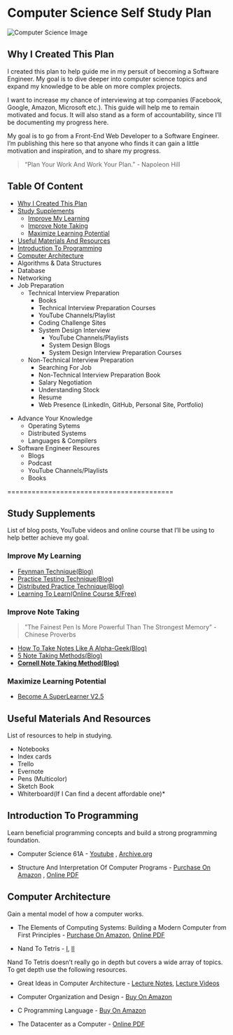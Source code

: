Computer Science Self Study Plan
============

![Computer Science Image](http://oi67.tinypic.com/98hvzk.jpg)

Why I Created This Plan
-------------

I created this plan to help guide me in my persuit of becoming a Software Engineer. My goal is to dive deeper into computer science topics and expand my knowledge to be able on more complex projects. 

I want to increase my chance of interviewing at top companies (Facebook, Google, Amazon, Microsoft etc.). This guide will help me to remain motivated and focus. It will also stand as a form of accountability, since I’ll be documenting my progress here.

My goal is to go from a Front-End Web Developer to a Software Engineer.  I’m publishing this here so that anyone who finds it can gain a little motivation and inspiration, and to share my progress.

> “Plan Your Work And Work Your Plan.” - Napoleon Hill


## Table Of Content

* [Why I Created This Plan](#why-i-created-this-plan)
* [Study Supplements](#study-supplements)
  - [Improve My Learning](#improve-my-learning)
  - [Improve Note Taking](#improve-note-taking)
  - [Maximize Learning Potential](#maximize-learning-potential)
* [Useful Materials And Resources](#useful-materials-and-resources)
* [Introduction To Programming](#introduction-to-programming)
* [Computer Architecture](#computer-architecture)
* Algorithms & Data Structures
* Database
* Networking
* Job Preparation 
  - Technical Interview Preparation
    + Books
    + Technical Interview Preparation Courses 
    + YouTube Channels/Playlist
    + Coding Challenge Sites
    + System Design Interview
        - YouTube Channels/Playlists 
        - System Design Blogs
        - System Design Interview Preparation Courses
  - Non-Technical Interview Preparation 
     + Searching For Job
     + Non-Technical Interview Preparation Book
     + Salary Negotiation 
     + Understanding Stock
     + Resume
     + Web Presence (LinkedIn, GitHub, Personal Site, Portfolio)
- Advance Your Knowledge
     + Operating Sytems
     + Distributed Systems
     + Languages & Compilers
- Software Engineer Resoures
     + Blogs
     + Podcast
     + YouTube Channels/Playlists
     + Books
 
=========================================


## Study Supplements

List of blog posts, YouTube videos and online course that I’ll be using to help better achieve my goal.

### Improve My Learning
- [Feynman Technique(Blog)](https://collegeinfogeek.com/feynman-technique/)
- [Practice Testing Technique(Blog)](http://now.tufts.edu/news-releases/practice-testing-protects-memory-against-stress)
- [Distributed Practice Technique(Blog)](http://www.keytostudy.com/distributed-practice/)
- [Learning To Learn(Online Course $/Free)](https://www.coursera.org/learn/learning-how-to-learn) 

### Improve Note Taking
>”The Fainest Pen Is More Powerful Than The Strongest Memory” - Chinese Proverbs 

- [How To Take Notes Like A Alpha-Geek(Blog)](https://tim.blog/2007/12/05/how-to-take-notes-like-an-alpha-geek-plus-my-2600-date-challenge/)
- [5 Note Taking Methods(Blog)](https://www.oxfordlearning.com/5-effective-note-taking-methods/)
- [**Cornell Note Taking Method(Blog)**](http://lsc.cornell.edu/notes.html)

### Maximize Learning Potential
 - [Become A SuperLearner V2.5](https://www.udemy.com/become-a-superlearner-2-speed-reading-memory-accelerated-learning/)


## Useful Materials And Resources
 
List of resources to help in studying.

- Notebooks
- Index cards
- Trello
- Evernote
- Pens (Multicolor)
- Sketch Book
- Whiterboard(If I Can find a decent affordable one)*

## Introduction To Programming

Learn beneficial programming concepts and build a strong programming foundation.

- Computer Science 61A - [Youtube](https://m.youtube.com/playlist?list=PLhMnuBfGeCDNgVzLPxF9o5UNKG1b-LFY9) , [Archive.org](https://archive.org/details/ucberkeley_webcast_l28HAzKy0N8)

- Structure And Interpretation Of Computer Programs - [Purchase On Amazon](https://www.amazon.com/Structure-Interpretation-Computer-Programs-Engineering/dp/0262510871) , [Online PDF](https://mitpress.mit.edu/sicp/full-text/book/book.html) 

## Computer Architecture

Gain a mental model of how a computer works.

- The Elements of Computing Systems: Building a Modern Computer from First Principles - [Purchase On Amazon](https://www.amazon.com/Elements-Computing-Systems-Building-Principles/dp/0262640686/ref=sr_1_1/136-8885206-6472227?ie=UTF8&qid=1518907200&sr=8-1&keywords=the+elements+of+computing+systems), [Online PDF](http://www.nand2tetris.org)

- Nand To Tetris - [I](https://www.coursera.org/learn/build-a-computer), [II](https://www.coursera.org/learn/nand2tetris2)


Nand To Tetris doesn’t really go in depth but covers a wide array of topics. To get depth use the following resources.

- Great Ideas in Computer Architecture - [Lecture Notes](http://inst.eecs.berkeley.edu/~cs61c/sp15/), [Lecture Videos](https://archive.org/details/ucberkeley-webcast-PL-XXv-cvA_iCl2-D-FS5mk0jFF6cYSJs_) 

- Computer Organization and Design - [Buy On Amazon](https://www.amazon.com/Computer-Organization-Design-Fifth-Architecture/dp/0124077269?pldnSite=1)
- C Programming Language - [Buy On Amazon](https://www.amazon.com/Programming-Language-2nd-Brian-Kernighan/dp/0131103628/ref=sr_1_1?s=books&ie=UTF8&qid=1518908013&sr=1-1&keywords=c+programming+language)
- The Datacenter as a Computer - [Online PDF](http://inst.eecs.berkeley.edu/~cs61c/resources/WSCBarrosoHolzle.pdf)
